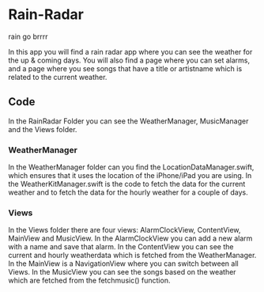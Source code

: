# Rain-Radar
rain go brrrr

In this app you will find a rain radar app where you can see the weather for the up & coming days.
You will also find a page where you can set alarms, and a page where you see songs that have a title or artistname which is related to the current weather.

## Code
In the RainRadar Folder you can see the WeatherManager, MusicManager and the Views folder.

### WeatherManager
In the WeatherManager folder can you find the LocationDataManager.swift, which ensures that it uses the location of the iPhone/iPad you are using. In the WeatherKitManager.swift is the code to fetch the data for the current weather and to fetch the data for the hourly weather for a couple of days.

### Views
In the Views folder there are four views: AlarmClockView, ContentView, MainView and MusicView.
In the AlarmClockView you can add a new alarm with a name and save that alarm.
In the ContentView you can see the current and hourly weatherdata which is fetched from the WeatherManager.
In the MainView is a NavigationView where you can switch between all Views.
In the MusicView you can see the songs based on the weather which are fetched from the fetchmusic() function.
